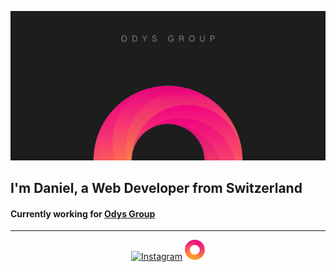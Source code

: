 ![Dani2405](https://github.com/Dani2405/Dani2405/blob/master/GitHub%20Wallpaper.png)
## I'm Daniel, a Web Developer from Switzerland

#### Currently working for [Odys Group](https://odys-group.com/)
---
<p align="center">
  <a href="https://www.instagram.com/dani2405_"><img width="32px" src="https://upload.wikimedia.org/wikipedia/commons/a/a5/Instagram_icon.png" alt="Instagram"></a>
  <a href="https://odys-group.com" margin="50px"><img width="32px" height="32px" src="https://github.com/Dani2405/Dani2405/blob/master/icon.png" alt="Instagram"></a>
</p>

<!--
**Dani2405/Dani2405** is a ✨ _special_ ✨ repository because its `README.md` (this file) appears on your GitHub profile.

Here are some ideas to get you started:

- 🔭 I’m currently working on ...
- 🌱 I’m currently learning ...
- 👯 I’m looking to collaborate on ...
- 🤔 I’m looking for help with ...
- 💬 Ask me about ...
- 📫 How to reach me: ...
- 😄 Pronouns: ...
- ⚡ Fun fact: ...
-->
